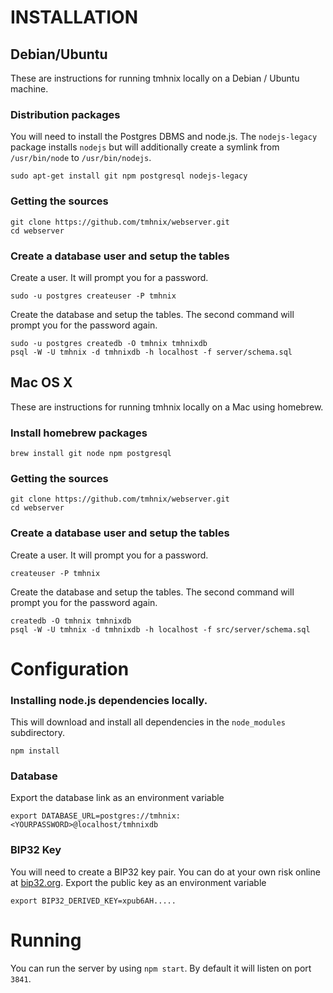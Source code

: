 INSTALLATION
============

Debian/Ubuntu
-------------

These are instructions for running tmhnix locally on a Debian / Ubuntu machine.

### Distribution packages

You will need to install the Postgres DBMS and node.js. The `nodejs-legacy`
package installs `nodejs` but will additionally create a symlink from
`/usr/bin/node` to `/usr/bin/nodejs`.

    sudo apt-get install git npm postgresql nodejs-legacy

### Getting the sources

    git clone https://github.com/tmhnix/webserver.git
    cd webserver

### Create a database user and setup the tables

Create a user. It will prompt you for a password.

    sudo -u postgres createuser -P tmhnix

Create the database and setup the tables. The second command will prompt you
for the password again.

    sudo -u postgres createdb -O tmhnix tmhnixdb
    psql -W -U tmhnix -d tmhnixdb -h localhost -f server/schema.sql

Mac OS X
--------

These are instructions for running tmhnix locally on a Mac using homebrew.

### Install homebrew packages

    brew install git node npm postgresql

### Getting the sources

    git clone https://github.com/tmhnix/webserver.git
    cd webserver

### Create a database user and setup the tables

Create a user. It will prompt you for a password.

    createuser -P tmhnix

Create the database and setup the tables. The second command will prompt you
for the password again.

    createdb -O tmhnix tmhnixdb
    psql -W -U tmhnix -d tmhnixdb -h localhost -f src/server/schema.sql


Configuration
=============

### Installing node.js dependencies locally.

This will download and install all dependencies in the `node_modules` subdirectory.

    npm install

### Database

Export the database link as an environment variable

    export DATABASE_URL=postgres://tmhnix:<YOURPASSWORD>@localhost/tmhnixdb

### BIP32 Key

You will need to create a BIP32 key pair. You can do at your own risk online at [bip32.org](http://bip32.org/). Export the public key as an environment variable

    export BIP32_DERIVED_KEY=xpub6AH.....


Running
=======

You can run the server by using `npm start`. By default it will listen on port `3841`.
